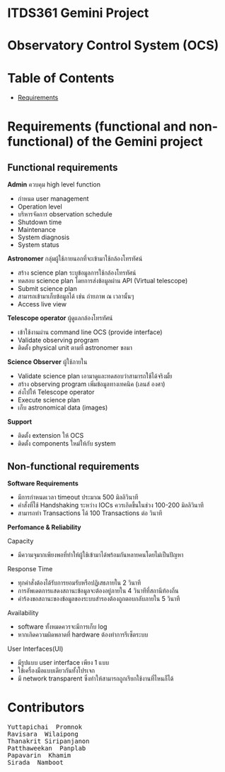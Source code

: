 # ITDS361 Gemini Project

# Observatory Control System (OCS)
# Table of Contents
- [Requirements](#requirements-functional-and-non-functional-of-the-gemini-project)
# Requirements (functional and non-functional) of the Gemini project
## Functional requirements

**Admin** ควบคุม high level function
-	กำหนด user management
-	Operation level
-	บริหารจัดการ observation schedule 
-	Shutdown time
-	Maintenance 
-	System diagnosis 
-	System status

**Astronomer** กลุ่มผู้ใช้ภายนอกที่จะเข้ามาใช้กล้องโทรทัศน์
-	สร้าง science plan ระบุข้อมูลการใช้กล้องโทรทัศน์ 
-	ทดสอบ science plan โดยการส่งข้อมูลผ่าน API (Virtual telescope)
-	Submit science plan
-	สามารถเข้ามาเก็บข้อมูลได้ เช่น ถ่ายภาพ ณ เวลานั้นๆ
-	Access live view

**Telescope operator** ผู้ดูแลกล้องโทรทัศน์
-	เข้าใช้งานผ่าน command line OCS (provide interface)
-	Validate observing program
-	ติดตั้ง physical unit ตามที่ astronomer ขอมา

**Science Observer** ผู้ใช้ภายใน
-	Validate science plan เอามาดูและทดสอบว่าสามารถใช้ได้จริงมั้ย
-	สร้าง observing program เพิ่มข้อมูลทางเทคนิค (เลนส์ องศา)
-	ส่งไปให้ Telescope operator
-	Execute science plan
-	เก็บ astronomical data (images)

**Support** 
-	ติดตั้ง extension ให้ OCS
-	ติดตั้ง components ใหม่ให้กับ system

## Non-functional requirements

 
**Software Requirements**
-	มีการกำหนดเวลา timeout ประมาณ 500 มิลลิวินาที
-	คำสั่งที่ใช้ Handshaking ระหว่าง IOCs ควรเกิดขึ้นในช่วง 100-200 มิลลิวินาที
-	สามารถทำ Transactions ได้ 100 Transactions ต่อ วินาที

**Perfomance & Reliability**

Capacity
-	มีความจุมากเพียงพอที่ทำให้ผู้ใช้เข้ามาได้พร้อมกันหลายคนโดยไม่เป็นปัญหา

Response Time
-	ทุกคำสั่งต้องได้รับการยอมรับหรือปฎิเสธภายใน 2 วินาที
-	การอัพเดตการแสดงสถานะข้อมูลจะต้องอยู่ภายใน 4 วินาทีที่สถานีท้องถิ่น
-	คำร้องขอสถานะของข้อมูลของระบบสำรองต้องถูกตอบกลับภายใน 5 วินาที 

Availability
-	software ทั้งหมดควรจะมีการเก็บ log
-	หากเกิดความผิดพลาดที่ hardware ต้องทำการรีเซ็ตระบบ

User Interfaces(UI)
- มีรูปแบบ user interface เพียง 1 แบบ
- ใช้เครื่องมือแบบเดียวกันทั้งโปรเจก
- มี network transparent ซึ่งทำให้สามารถถูกเรียกใช้งานที่ไหนก็ได้

# Contributors
<pre>
Yuttapichai  Promnok
Ravisara  Wilaipong
Thanakrit Siripanjanon
Patthaweekan  Panplab
Papavarin  Khamim
Sirada  Namboot 
</pre>

